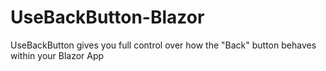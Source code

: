 # UseBackButton-Blazor
UseBackButton gives you full control over how the "Back" button behaves within your Blazor App
